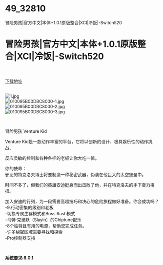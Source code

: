 # 49_32810
冒险男孩|官方中文|本体+1.0.1原版整合|XCI|冷饭|-Switch520
# 冒险男孩|官方中文|本体+1.0.1原版整合|XCI|冷饭|-Switch520
 <br/></br>
[下载地址](https://www.switch520.cc/article/32810 "下载地址")
<br/></br>

<p><img title="1.jpg" src="https://www.switch520.cc/muke_img/2022_06_13_b41596834f5ff.jpg" alt="1.jpg"><br>
<img title="010095B00DBC8000-1.jpg" src="https://www.switch520.cc/muke_img/2022_06_13_0d70c6fb36090.jpg" alt="010095B00DBC8000-1.jpg"><br>
<img title="010095B00DBC8000-2.jpg" src="https://www.switch520.cc/muke_img/2022_06_13_41a07851482cc.jpg" alt="010095B00DBC8000-2.jpg"><br>
<img title="010095B00DBC8000-3.jpg" src="https://www.switch520.cc/muke_img/2022_06_13_77139cdb9ba0e.jpg" alt="010095B00DBC8000-3.jpg"></p>
<p>&nbsp;</p>
<p>冒险男孩 Venture Kid</p>
<p>Venture Kid是一款动作丰富的平台，它将以创新的设计、极具娱乐性的动作挑战、</p>
<p>反应灵敏的控制和各种各样的老板让你大吃一惊。</p>
<p>你的使命：<br>
邪恶的特克洛夫博士将要制造一种秘密武器，伪装在他巨大的太空堡垒中。</p>
<p>时间不多了，但我们的英雄安迪挺身而出击败了他，并在特克洛夫的手下奋力拼搏。</p>
<p>加入安迪的行列，为一段需要高超技巧和决心的危险旅程做好准备。你会成功吗？<br>
-9.行动密集的级别和老板<br>
-切换专属生存模式和Boss Rush模式<br>
-马特·克里默（Slayin）的Chiptune配乐<br>
-8个独特且有用的电源，帮助您完成任务。<br>
-许多秘密区域需要寻找和探索<br>
-Pro控制器支持</p>
<p>&nbsp;</p>
<p><strong>系统要求:8.0.1</strong></p>



